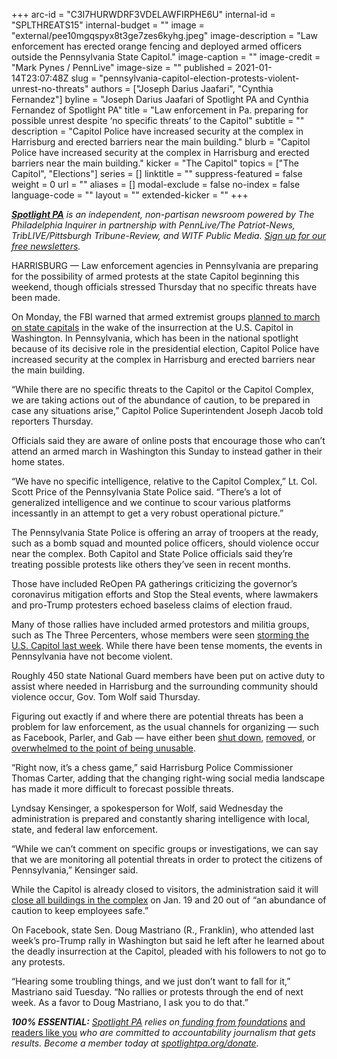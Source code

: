 +++
arc-id = "C3I7HURWDRF3VDELAWFIRPHE6U"
internal-id = "SPLTHREATS15"
internal-budget = ""
image = "external/pee10mgqspyx8t3ge7zes6kyhg.jpeg"
image-description = "Law enforcement has erected orange fencing and deployed armed officers outside the Pennsylvania State Capitol."
image-caption = ""
image-credit = "Mark Pynes / PennLive"
image-size = ""
published = 2021-01-14T23:07:48Z
slug = "pennsylvania-capitol-election-protests-violent-unrest-no-threats"
authors = ["Joseph Darius Jaafari", "Cynthia Fernandez"]
byline = "Joseph Darius Jaafari of Spotlight PA and Cynthia Fernandez of Spotlight PA"
title = "Law enforcement in Pa. preparing for possible unrest despite ‘no specific threats’ to the Capitol"
subtitle = ""
description = "Capitol Police have increased security at the complex in Harrisburg and erected barriers near the main building."
blurb = "Capitol Police have increased security at the complex in Harrisburg and erected barriers near the main building."
kicker = "The Capitol"
topics = ["The Capitol", "Elections"]
series = []
linktitle = ""
suppress-featured = false
weight = 0
url = ""
aliases = []
modal-exclude = false
no-index = false
language-code = ""
layout = ""
extended-kicker = ""
+++

<a href="https://www.spotlightpa.org/"><i><b>Spotlight PA</b></i></a><i> is an independent, non-partisan newsroom powered by The Philadelphia Inquirer in partnership with PennLive/The Patriot-News, TribLIVE/Pittsburgh Tribune-Review, and WITF Public Media. </i><a href="https://www.spotlightpa.org/newsletters"><i>Sign up for our free newsletters</i></a><i>.</i>

HARRISBURG — Law enforcement agencies in Pennsylvania are preparing for the possibility of armed protests at the state Capitol beginning this weekend, though officials stressed Thursday that no specific threats have been made.

On Monday, the FBI warned that armed extremist groups <a href="https://www.washingtonpost.com/national/state-capitals-armed-protests-fbi/2021/01/11/d8ec0312-544d-11eb-a08b-f1381ef3d207_story.html">planned to march on state capitals</a> in the wake of the insurrection at the U.S. Capitol in Washington. In Pennsylvania, which has been in the national spotlight because of its decisive role in the presidential election, Capitol Police have increased security at the complex in Harrisburg and erected barriers near the main building.

“While there are no specific threats to the Capitol or the Capitol Complex, we are taking actions out of the abundance of caution, to be prepared in case any situations arise,” Capitol Police Superintendent Joseph Jacob told reporters Thursday.

Officials said they are aware of online posts that encourage those who can’t attend an armed march in Washington this Sunday to instead gather in their home states.

<script src="https://www.spotlightpa.org/embed.js" async></script><div data-spl-embed-version="1" data-spl-src="https://www.spotlightpa.org/embeds/newsletter/"></div>

“We have no specific intelligence, relative to the Capitol Complex,” Lt. Col. Scott Price of the Pennsylvania State Police said. “There’s a lot of generalized intelligence and we continue to scour various platforms incessantly in an attempt to get a very robust operational picture.”

The Pennsylvania State Police is offering an array of troopers at the ready, such as a bomb squad and mounted police officers, should violence occur near the complex. Both Capitol and State Police officials said they’re treating possible protests like others they’ve seen in recent months.

Those have included ReOpen PA gatherings criticizing the governor’s coronavirus mitigation efforts and Stop the Steal events, where lawmakers and pro-Trump protesters echoed baseless claims of election fraud.

Many of those rallies have included armed protestors and militia groups, such as The Three Percenters, whose members were seen <a href="https://www.theguardian.com/environment/2021/jan/09/us-capitol-attackers-violence-rural-west">storming the U.S. Capitol last week</a>. While there have been tense moments, the events in Pennsylvania have not become violent.

Roughly 450 state National Guard members have been put on active duty to assist where needed in Harrisburg and the surrounding community should violence occur, Gov. Tom Wolf said Thursday.

Figuring out exactly if and where there are potential threats has been a problem for law enforcement, as the usual channels for organizing — such as Facebook, Parler, and Gab — have either been <a href="https://www.theverge.com/2021/1/10/22223956/parler-ceo-john-matze-lawyers-vendors-abandoning">shut down</a>, <a href="https://www.npr.org/sections/congress-electoral-college-tally-live-updates/2021/01/12/956003580/facebook-removes-stop-the-steal-content-twitter-suspends-qanon-accounts">removed</a>, or <a href="https://www.newsweek.com/gab-fringe-social-network-adds-600000-users-parler-shut-down-1560453">overwhelmed to the point of being unusable</a>.

“Right now, it’s a chess game,” said Harrisburg Police Commissioner Thomas Carter, adding that the changing right-wing social media landscape has made it more difficult to forecast possible threats.

<script src="https://www.spotlightpa.org/embed.js" async></script><div data-spl-embed-version="1" data-spl-src="https://www.spotlightpa.org/embeds/donate/?teaser_text=Spotlight%20PA%20provides%20essential%2C%20public-service%20journalism%20thanks%20to%20readers%20like%20you.%20Help%20us%20continue%20that%20work."></div>

Lyndsay Kensinger, a spokesperson for Wolf, said Wednesday the administration is prepared and constantly sharing intelligence with local, state, and federal law enforcement.

“While we can’t comment on specific groups or investigations, we can say that we are monitoring all potential threats in order to protect the citizens of Pennsylvania,” Kensinger said.

While the Capitol is already closed to visitors, the administration said it will <a href="https://www.oa.pa.gov/Pages/AlertDetails.aspx">close all buildings in the complex</a> on Jan. 19 and 20 out of “an abundance of caution to keep employees safe.”

On Facebook, state Sen. Doug Mastriano (R., Franklin), who attended last week’s pro-Trump rally in Washington but said he left after he learned about the deadly insurrection at the Capitol, pleaded with his followers to not go to any protests.

“Hearing some troubling things, and we just don’t want to fall for it,” Mastriano said Tuesday. “No rallies or protests through the end of next week. As a favor to Doug Mastriano, I ask you to do that.”

<i><b>100% ESSENTIAL:</b></i><i> </i><a href="https://www.spotlightpa.org/"><i>Spotlight PA</i></a><i> relies on</i><a href="https://www.spotlightpa.org/support"><i> funding from foundations</i></a><i> </i><a href="https://www.spotlightpa.org/support">and readers like you</a><i> who are committed to accountability journalism that gets results. Become a member today at </i><a href="/donate?campaign=701Dn000000YgovIAC"><i>spotlightpa.org/donate</i></a><i>.</i>
